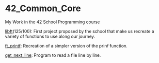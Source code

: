 # 42_Common_Core
My Work in the 42 School Programming course

[libft](libft/)(125/100): First project proposed by the school that make us recreate a variety
	of functions to use along our journey.

[ft_printf](ft_printf/): Recreation of a simpler version of the prinf function.

[get_next_line](get_next_line/): Program to read a file line by line.
